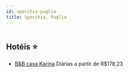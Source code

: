 ```yaml
---
id: specchia-puglia
title: Specchia, Puglia
---
```


<center><img src="https://assets.cosmos-data.com/55/05566f82fe1cb71a4cd5a9174e36eb77/2073414.jpg" alt="" /></center>


## Hotéis ⭐️

-    [B&B casa Karina](https://www.hurb.com/aud/https://www.hurb.com/hoteis/specchia/b-b-casa-karina-JNP-JP499456?cmp=18055) Diárias a partir de R$178.23
   > 
